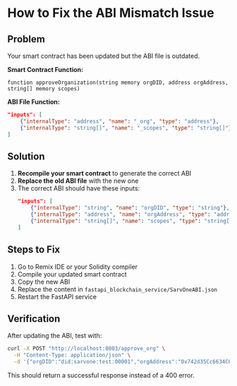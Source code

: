 # How to Fix the ABI Mismatch Issue

## Problem
Your smart contract has been updated but the ABI file is outdated.

**Smart Contract Function:**
```solidity
function approveOrganization(string memory orgDID, address orgAddress, string[] memory scopes)
```

**ABI File Function:**
```json
"inputs": [
    {"internalType": "address", "name": "_org", "type": "address"},
    {"internalType": "string[]", "name": "_scopes", "type": "string[]"}
]
```

## Solution

1. **Recompile your smart contract** to generate the correct ABI
2. **Replace the old ABI file** with the new one
3. The correct ABI should have these inputs:
   ```json
   "inputs": [
       {"internalType": "string", "name": "orgDID", "type": "string"},
       {"internalType": "address", "name": "orgAddress", "type": "address"}, 
       {"internalType": "string[]", "name": "scopes", "type": "string[]"}
   ]
   ```

## Steps to Fix

1. Go to Remix IDE or your Solidity compiler
2. Compile your updated smart contract 
3. Copy the new ABI
4. Replace the content in `fastapi_blockchain_service/SarvOneABI.json`
5. Restart the FastAPI service

## Verification
After updating the ABI, test with:
```bash
curl -X POST "http://localhost:8003/approve_org" \
  -H "Content-Type: application/json" \
  -d '{"orgDID":"did:sarvone:test:00001","orgAddress":"0x742d35Cc6634C0532925a3b8D46a02948d9A4f6e","scopes":["kyc_verification"]}'
```

This should return a successful response instead of a 400 error. 